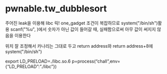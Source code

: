 # pwnable.tw_dubblesort

주어진 leak을 이용해 libc 릭!
one_gadget 조건이 복잡하므로 system("/bin/sh")활용
scanf("%u", )에서 숫자가 아닌 값이 들어갈 때, 실패함으로써 아무 값이 써지지 않음을 이용한다

위치 잘 조정해서 카나리는 그대로 두고 return address와 return address+8에 system("/bin/sh")


<TIP>
export LD_PRELOAD=./libc.so.6
p=process(“chall”,env={“LD_PRELOAD”:”./libc”})
